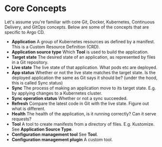 # Core Concepts

Let's assume you're familiar with core Git, Docker, Kubernetes, Continuous Delivery, and GitOps concepts. 
Below are some of the concepts that are specific to Argo CD.

* **Application** A group of Kubernetes resources as defined by a manifest. This is a Custom Resource Definition (CRD).
* **Application source type** Which **Tool** is used to build the application.
* **Target state** The desired state of an application, as represented by files in a Git repository.
* **Live state** The live state of that application. What pods etc are deployed.
* **App status** Whether or not the live state matches the target state. Is the deployed application the same as Git says it should be? (under the hood, this is called Sync status)
* **Sync** The process of making an application move to its target state. E.g. by applying changes to a Kubernetes cluster.
* **Sync operation status** Whether or not a sync succeeded.
* **Refresh** Compare the latest code in Git with the live state. Figure out what is different.
* **Health** The health of the application, is it running correctly? Can it serve requests?
* **Tool** A tool to create manifests from a directory of files. E.g. Kustomize. See **Application Source Type**.
* **Configuration management tool** See **Tool**.
* **Configuration management plugin** A custom tool.
